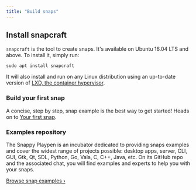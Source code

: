 ```yaml
---
title: "Build snaps"
---
```


## Install snapcraft

`snapcraft` is the tool to create snaps. It's available on Ubuntu 16.04 LTS and above. To install it, simply run:

    sudo apt install snapcraft

It will also install and run on any Linux distribution using an up-to-date version of [LXD, the container hypervisor](http://www.ubuntu.com/cloud/lxd).

### Build your first snap

A concise, step by step, snap example is the best way to get started! Heads on to [Your first snap](/docs/build-snaps/your-first-snap).

### Examples repository

The Snappy Playpen is an incubator dedicated to providing snaps examples and cover the widest range of projects possible: desktop apps, server, CLI, GUI, Gtk, Qt, SDL, Python, Go, Vala, C, C++, Java, etc. On its GitHub repo and the associated chat, you will find examples and experts to help you with your snaps.

[Browse snap examples &rsaquo;](https://github.com/ubuntu/snappy-playpen)

